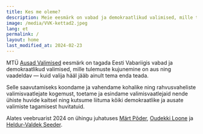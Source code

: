 ```yaml
---
title: Kes me oleme?
description: Meie eesmärk on vabad ja demokraatlikud valimised, mille tulemuste kujunemine on aus ning vaadeldav — kuid valija hääl jääb ainult tema enda teada. Töötame selle nimel, et valimised oleks ausad ja pettused välistatud.
image: /media/VVK-kettad2.jpeg
lang: et
permalink: /
layout: home
last_modified_at: 2024-02-23
---
```


MTÜ [Ausad Valimised](https://ariregister.rik.ee/est/company/80339095/) eesmärk on tagada Eesti Vabariigis vabad ja demokraatlikud valimised, mille tulemuste kujunemine on aus ning vaadeldav — kuid valija hääl jääb ainult tema enda teada.

Selle saavutamiseks koondame ja vahendame kohalike ning rahvusvaheliste valimisvaatlejate kogemust, toetame ja esindame valimisvaatlejaid nende ühiste huvide kaitsel ning kutsume liituma kõiki demokraatlike ja ausate valimiste tagamisest huvitatuid.

Alates veebruarist 2024 on ühingu juhatuses [Märt Põder](https://gafgaf.infoaed.ee/), [Oudekki Loone](https://et.wikipedia.org/wiki/Oudekki_Loone) ja [Heldur-Valdek Seeder](https://valdekseeder.blogspot.com/).
